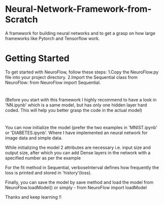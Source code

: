 # Neural-Network-Framework-from-Scratch
 A framework for building neural networks and to get a grasp on how large frameworks like Pytorch and Tensorflow work.

# Getting Started
To get started with NeuroFlow, follow these steps:
1.Copy the NeuroFlow.py file into your project directory.
2.Import the Sequential class from NeuroFlow: from NeuroFlow import Sequential.
#  
(Before you start with this framework I highly recommend to have a look in 'NN.ipynb' which is a same model, but has only one hidden layer hard coded. This will help you better grasp the code in the actual model)
#  
You can now initialize the model (prefer the two examples in 'MNIST.ipynb' or 'DIABETES.ipynb'. Where I have implemented an neural network for image data and simple data.

While initializing the model 2 attributes are necessary i.e. input size and output size, after which you can add Dense layers in the network with a specified number as per the example

For the fit method in Sequential, verboseInterval defines how frequently the loss is printed and stored in 'history'(loss).

Finally, you can save the model by save method and load the model from NeuroFlow.loadModel() or simply - from NeuroFlow import loadModel

Thanks and keep learning !!
